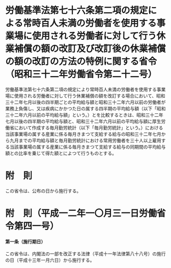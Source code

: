 # 労働基準法第七十六条第二項の規定による常時百人未満の労働者を使用する事業場に使用される労働者に対して行う休業補償の額の改訂及び改訂後の休業補償の額の改訂の方法の特例に関する省令（昭和三十二年労働省令第二十二号）
労働基準法第七十六条第二項の規定により常時百人未満の労働者を使用する事業場に使用される労働者に対して行う休業補償の額を改訂する場合において、昭和三十二年七月以後の四半期ごとの平均給与額と昭和三十二年六月以前の労働者が業務上負傷し、又は疾病にかかつた日の属する四半期の平均給与額（以下「昭和三十二年六月以前の平均給与額」という。）とを比較するときは、昭和三十二年七月以後の四半期の平均給与額と、昭和三十二年六月以前の平均給与額に厚生労働省において作成する毎月勤労統計（以下「毎月勤労統計」という。）における当該事業場の属する産業に係る毎月きまつて支給する給与の昭和三十二年七月から九月までの平均給与額と毎月勤労統計における常用労働者を三十人以上雇用する当該事業場の属する産業に係る毎月きまつて支給する給与の同期間の平均給与額との比率を乗じて得た額とによつて行うものとする。
# 附　則
この省令は、公布の日から施行する。
# 附　則（平成一二年一〇月三一日労働省令第四一号）
#### 第一条（施行期日）
この省令は、内閣法の一部を改正する法律（平成十一年法律第八十八号）の施行の日（平成十三年一月六日）から施行する。
